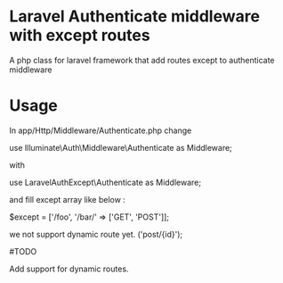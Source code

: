 # Laravel Authenticate middleware with except routes

A php class for laravel framework that add routes except to authenticate middleware

# Usage

In app/Http/Middleware/Authenticate.php change

use Illuminate\Auth\Middleware\Authenticate as Middleware;

with 

use LaravelAuthExcept\Authenticate as Middleware;

and fill except array like below :

$except = ['/foo', '/bar/' => ['GET', 'POST']];

we not support dynamic route yet. ('post/{id}');

#TODO

Add support for dynamic routes.